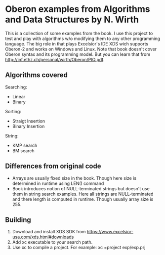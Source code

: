 # Oberon examples from Algorithms and Data Structures by N. Wirth

This is a collection of some examples from the book. I use this project to test and play with algorithms w/o modifying them to any other programming
language. The big role in that plays Excelsior's IDE XDS wich supports Oberon-2 and works on Windows and Linux. Note that book doesn't cover 
Oberon syntax and its programming model. But you can learn that from http://inf.ethz.ch/personal/wirth/Oberon/PIO.pdf.


## Algorithms covered

Searching: 
- Linear
- Binary

Sorting: 
- Straigt Insertion
- Binary Insertion

String:
- KMP search
- BM search

## Differences from original code

- Arrays are usually fixed size in the book. Though here size is determined in runtime using LEN() command
- Book introduces notion of NULL-terminated strings but doesn't use them in string search examples. Here all strings are NULL-terminated
  and there length is computed in runtime. Though usually array size is 255.


## Building

1. Download and install XDS SDK from https://www.excelsior-usa.com/xds.html#downloads 
2. Add xc executable to your search path.
3. Use xc to compile a project. For example: xc =project exp/exp.prj


